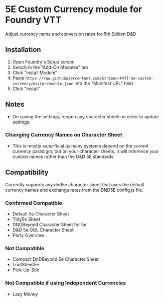 # 5E Custom Currency module for Foundry VTT

Adjust currency name and conversion rates for 5th Edition D&D

## Installation

1. Open Foundry's Setup screen
2. Switch to the "Add-On Modules" tab
3. Click "Install Module"
4. Paste `https://raw.githubusercontent.com/ktrieun/FVTT-5e-custom-currency/master/module.json` into the "Manifest URL" field
5. Click "Install"

## Notes

* On saving the settings, reopen any character sheets in order to update settings.

### Changing Currency Names on Character Sheet
* This is mostly superficial as many systems depend on the current currency paradigm, but on your character sheets, it will reference your custom names rather than the D&D 5E standards.

## Compatibility

Currently supports any dnd5e character sheet that uses the default currency names and exchange rates from the DND5E config.js file.

### Confirmed Compatible
* Default 5e Character Sheet
* Tidy5e Sheet
* DNDBeyond Character Sheet for 5e
* D&D 5e OGL Character Sheet
* Party Overview

### Not Compatible

* Compact DnDBeyond 5e Character Sheet
* LootSheet5e
* Pick-Up-Stix

### Not Compatible if using Independent Currencies
* Lazy Money
